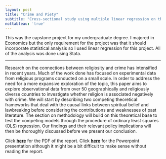```yaml
---
layout: post
title: "Crime and Piety"
subtitle: "Cross-sectional study using multiple linear regression on the relationship between crime and religiosity in society"
nottableau: 'true'
---
```


This was the capstone project for my undergraduate degree. I majored in Economics but the only requirement for the project was that it should incorporate statistical analysis so I used linear regression for this project. All of the analysis was done using Stata.

---

Research on the connections between religiosity and crime has intensified in recent years. Much of the work done has focused on experimental data from religious programs conducted on a small scale. In order to address the need for a more expansive exploration of the topic, this paper aims to explore observational data from over 50 geographically and religiously diverse countries to investigate whether religion is associated negatively with crime. We will start by describing two competing theoretical frameworks that deal with the causal links between spiritual belief and lawbreaking before considering the contributions and weaknesses of past literature. The section on methodology will build on this theoretical base to test the competing models through the procedure of ordinary least squares (OLS) regression. Our findings and their relevant policy implications will then be thoroughly discussed before we present our conclusion.

Click **[here](/assets/religion-crime.pdf)** for the PDF of the report.
Click **[here](/assets/presentation.pptx)** for the Powerpoint presentation although it might be a bit difficult to make sense without reading the report.


